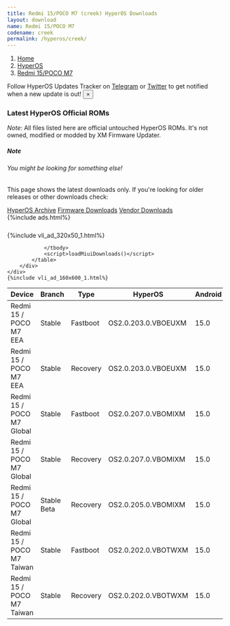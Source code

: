 ```yaml
---
title: Redmi 15/POCO M7 (creek) HyperOS Downloads
layout: download
name: Redmi 15/POCO M7
codename: creek
permalink: /hyperos/creek/
---
```

<nav aria-label="breadcrumb">
    <ol class="breadcrumb">
        <li class="breadcrumb-item"><a href="/">Home</a></li>
        <li class="breadcrumb-item"><a href="/hyperos/">HyperOS</a></li>
        <li class="breadcrumb-item active" aria-current="page"><a href="/hyperos/creek/">Redmi 15/POCO M7</a></li>
    </ol>
</nav>
<div class="alert alert-primary alert-dismissible fade show" role="alert">
    Follow HyperOS Updates Tracker on <a href="https://t.me/MIUIUpdatesTracker" class="alert-link">Telegram</a>
     or <a href="https://twitter.com/MiFwUpdater" class="alert-link">Twitter</a> to get notified when a new update is out!
    <button type="button" class="close" data-dismiss="alert" aria-label="Close">
        <span aria-hidden="true">&times;</span>
    </button>
</div>

### Latest HyperOS Official ROMs
*Note*: All files listed here are official untouched HyperOS ROMs. It's not owned, modified or modded by XM Firmware Updater.
<div class="card">
  <div class="card-body">
    <h5 class="card-title">Note</h5>
    <h6 class="card-subtitle mb-2 text-muted">You might be looking for something else!</h6>
    <p class="card-text">This page shows the latest downloads only.
     If you're looking for older releases or other downloads check:</p>
    <a href="/archive/hyperos/creek/" class="card-link">HyperOS Archive</a>
    <a href="/firmware/creek/" class="card-link">Firmware Downloads</a>
    <a href="/vendor/creek/" class="card-link">Vendor Downloads</a>
  </div>
</div>
{%include ads.html%}
<div class="row justify-content-center">
    <div class="col-10">
        <div class="table-responsive-md" style="margin-top: 25px;">
            {%include vli_ad_320x50_1.html%}
            <table id="miui" class="display dt-responsive nowrap compact table table-striped table-hover table-sm">
                <thead class="thead-dark">
                    <tr>
                        <th data-ref="device">Device</th>
                        <th data-ref="branch">Branch</th>
                        <th data-ref="type">Type</th>
                        <th data-ref="miui">HyperOS</th>
                        <th data-ref="android">Android</th>
                        <th data-ref="size">Size</th>
                        <th data-ref="size">Date</th>
                        <th data-ref="link">Link</th>
                    </tr>
                </thead>
                <tbody>
                <tr><td>Redmi 15 / POCO M7 EEA</td><td>Stable</td><td>Fastboot</td><td>OS2.0.203.0.VBOEUXM</td><td>15.0</td><td>7.2 GB</td><td>2025-07-23</td><td><a href="/hyperos/creek/stable/OS2.0.203.0.VBOEUXM/">Download</a></td></tr>
<tr><td>Redmi 15 / POCO M7 EEA</td><td>Stable</td><td>Recovery</td><td>OS2.0.203.0.VBOEUXM</td><td>15.0</td><td>4.7 GB</td><td>2025-08-25</td><td><a href="/hyperos/creek/stable/OS2.0.203.0.VBOEUXM/">Download</a></td></tr>
<tr><td>Redmi 15 / POCO M7 Global</td><td>Stable</td><td>Fastboot</td><td>OS2.0.207.0.VBOMIXM</td><td>15.0</td><td>7.9 GB</td><td>2025-08-06</td><td><a href="/hyperos/creek/stable/OS2.0.207.0.VBOMIXM/">Download</a></td></tr>
<tr><td>Redmi 15 / POCO M7 Global</td><td>Stable</td><td>Recovery</td><td>OS2.0.207.0.VBOMIXM</td><td>15.0</td><td>4.7 GB</td><td>2025-08-14</td><td><a href="/hyperos/creek/stable/OS2.0.207.0.VBOMIXM/">Download</a></td></tr>
<tr><td>Redmi 15 / POCO M7 Global</td><td>Stable Beta</td><td>Recovery</td><td>OS2.0.205.0.VBOMIXM</td><td>15.0</td><td>4.7 GB</td><td>2025-08-15</td><td><a href="/hyperos/creek/stable beta/OS2.0.205.0.VBOMIXM/">Download</a></td></tr>
<tr><td>Redmi 15 / POCO M7 Taiwan</td><td>Stable</td><td>Fastboot</td><td>OS2.0.202.0.VBOTWXM</td><td>15.0</td><td>5.6 GB</td><td>2025-07-24</td><td><a href="/hyperos/creek/stable/OS2.0.202.0.VBOTWXM/">Download</a></td></tr>
<tr><td>Redmi 15 / POCO M7 Taiwan</td><td>Stable</td><td>Recovery</td><td>OS2.0.202.0.VBOTWXM</td><td>15.0</td><td>4.6 GB</td><td>2025-08-19</td><td><a href="/hyperos/creek/stable/OS2.0.202.0.VBOTWXM/">Download</a></td></tr>

                </tbody>
                <script>loadMiuiDownloads()</script>
            </table>
        </div>
    </div>
    {%include vli_ad_160x600_1.html%}
</div>
